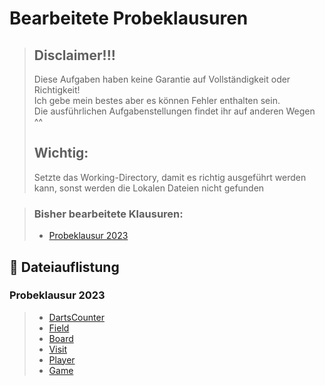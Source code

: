 # Bearbeitete Probeklausuren

> ## Disclaimer!!!
> Diese Aufgaben haben keine Garantie auf Vollständigkeit oder Richtigkeit! <br>
> Ich gebe mein bestes aber es können Fehler enthalten sein. <br>
> Die ausführlichen Aufgabenstellungen findet ihr auf anderen Wegen ^^
> ## Wichtig: 
> Setzte das Working-Directory, damit es richtig ausgeführt werden kann, sonst werden die Lokalen Dateien nicht gefunden

> ### Bisher bearbeitete Klausuren:
> - [Probeklausur 2023](#content_01)

## 📗 Dateiauflistung <a name="content"></a>

### Probeklausur 2023 <a name="content_01"></a>
> - [DartsCounter](test_exam2023/DartsCounter.java)
> - [Field](test_exam2023/Field.java)
> - [Board](test_exam2023/Board.java)
> - [Visit](test_exam2023/Visit.java)
> - [Player](test_exam2023/Player.java)
> - [Game](test_exam2023/Game.java)
